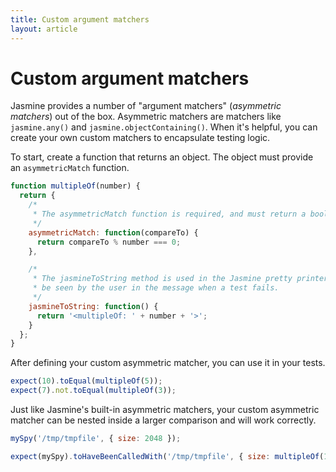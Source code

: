 ```yaml
---
title: Custom argument matchers
layout: article
---
```

# Custom argument matchers

Jasmine provides a number of "argument matchers" (_asymmetric matchers_) out of the box. Asymmetric
matchers are matchers like `jasmine.any()` and `jasmine.objectContaining()`.
When it's helpful, you can create your own custom matchers to encapsulate testing logic.

To start, create a function that returns an object. The object must provide an `asymmetricMatch`
function.

```js
function multipleOf(number) {
  return {
    /*
     * The asymmetricMatch function is required, and must return a boolean.
     */
    asymmetricMatch: function(compareTo) {
      return compareTo % number === 0;
    },

    /*
     * The jasmineToString method is used in the Jasmine pretty printer, and will
     * be seen by the user in the message when a test fails.
     */
    jasmineToString: function() {
      return '<multipleOf: ' + number + '>';
    }
  };
}
```

After defining your custom asymmetric matcher, you can use it in your tests.

```js
expect(10).toEqual(multipleOf(5));
expect(7).not.toEqual(multipleOf(3));
```

Just like Jasmine's built-in asymmetric matchers, your custom asymmetric matcher can be nested
inside a larger comparison and will work correctly.

```js
mySpy('/tmp/tmpfile', { size: 2048 });

expect(mySpy).toHaveBeenCalledWith('/tmp/tmpfile', { size: multipleOf(1024) });
```
